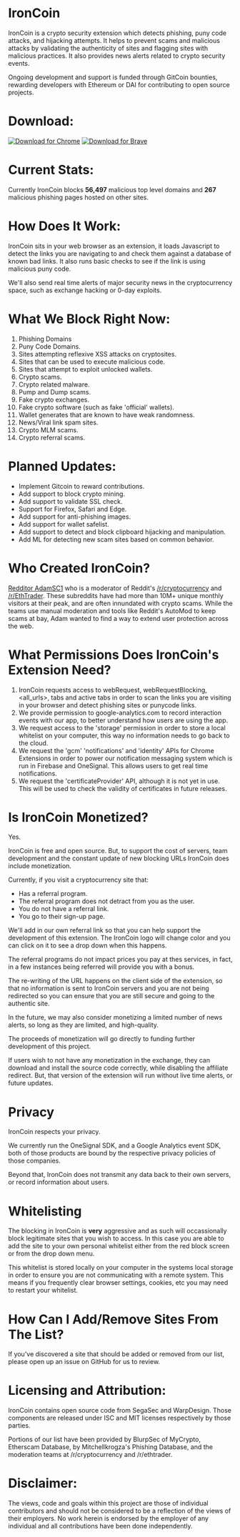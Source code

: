 # IronCoin
IronCoin is a crypto security extension which detects phishing, puny code attacks, and hijacking attempts. It helps to prevent scams and malicious attacks by validating the authenticity of sites and flagging sites with malicious practices. It also provides news alerts related to crypto security events.

Ongoing development and support is funded through GitCoin bounties, rewarding developers with Ethereum or DAI for contributing to open source projects.

# Download:
[![Download for Chrome](https://i.imgur.com/s4jieZv.png)](https://test.com)
[![Download for Brave](https://i.imgur.com/ccYajgx.jpg)](https://test.com)


# Current Stats:
Currently IronCoin blocks **56,497** malicious top level domains and **267** malicious phishing pages hosted on other sites.

# How Does It Work:
IronCoin sits in your web browser as an extension, it loads Javascript to detect the links you are navigating to and check them against a database of known bad links. It also runs basic checks to see if the link is using malicious puny code.

We'll also send real time alerts of major security news in the cryptocurrency space, such as exchange hacking or 0-day exploits.

# What We Block Right Now:

1. Phishing Domains
2. Puny Code Domains.
3. Sites attempting reflexive XSS attacks on cryptosites.
4. Sites that can be used to execute malicious code.
5. Sites that attempt to exploit unlocked wallets.
6. Crypto scams.
7. Crypto related malware.
8. Pump and Dump scams.
9. Fake crypto exchanges.
10. Fake crypto software (such as fake 'official' wallets).
11. Wallet generates that are known to have weak randomness.
12. News/Viral link spam sites.
13. Crypto MLM scams.
14. Crypto referral scams.

# Planned Updates:
* Implement Gitcoin to reward contributions.
* Add support to block crypto mining.
* Add support to validate SSL check.
* Support for Firefox, Safari and Edge.
* Add support for anti-phishing images.
* Add support for wallet safelist.
* Add support to detect and block clipboard hijacking and manipulation.
* Add ML for detecting new scam sites based on common behavior.


# Who Created IronCoin?
[Redditor AdamSC1](https://old.reddit.com/user/AdamSC1/) who is a moderator of Reddit's [/r/cryptocurrency](http://old.reddit.com/r/cryptocurrency) and [/r/EthTrader](http://old.reddit.com/r/ethtrader). These subreddits have had more than 10M+ unique monthly visitors at their peak, and are often innundated with crypto scams. While the teams use manual moderation and tools like Reddit's AutoMod to keep scams at bay, Adam wanted to find a way to extend user protection across the web.

# What Permissions Does IronCoin's Extension Need?

1. IronCoin requests access to webRequest, webRequestBlocking, <all_urls>, tabs and active tabs in order to scan the links you are visiting in your browser and detect phishing sites or punycode links.
2. We provide permission to google-analytics.com to record interaction events with our app, to better understand how users are using the app.
3. We request access to the 'storage' permission in order to store a local whitelist on your computer, this way no information needs to go back to the cloud.
4. We request the 'gcm' 'notifications' and 'identity' APIs for Chrome Extensions in order to power our notification messaging system which is run in Firebase and OneSignal. This allows users to get real time notifications.
5. We request the 'certificateProvider' API, although it is not yet in use. This will be used to check the validity of certificates in future releases.

# Is IronCoin Monetized?
Yes.

IronCoin is free and open source. But, to support the cost of servers, team development and the constant update of new blocking URLs IronCoin does include monetization.

Currently, if you visit a cryptocurrency site that:

* Has a referral program.
* The referral program does not detract from you as the user.
* You do not have a referral link.
* You go to their sign-up page.

We'll add in our own referral link so that you can help support the development of this extension. The IronCoin logo will change color and you can click on it to see a drop down when this happens.

The referral programs do not impact prices you pay at thes services, in fact, in a few instances being referred will provide you with a bonus.

The re-writing of the URL happens on the client side of the extension, so that no information is sent to IronCoin servers and you are not being redirected so you can ensure that you are still secure and going to the authentic site.

In the future, we may also consider monetizing a limited number of news alerts, so long as they are limited, and high-quality.

The proceeds of monetization will go directly to funding further development of this project.

If users wish to not have any monetization in the exchange, they can download and install the source code correctly, while disabling the affiliate redirect. But, that version of the extension will run without live time alerts, or future updates.


# Privacy

IronCoin respects your privacy.

We currently run the OneSignal SDK, and a Google Analytics event SDK, both of those products are bound by the respective privacy policies of those companies.

Beyond that, IronCoin does not transmit any data back to their own servers, or record information about users.

# Whitelisting

The blocking in IronCoin is **very** aggressive and as such will occassionally block legitimate sites that you wish to access. In this case you are able to add the site to your own personal whitelist either from the red block screen or from the drop down menu.

This whitelist is stored locally on your computer in the systems local storage in order to ensure you are not communicating with a remote system. This means if you frequently clear browser settings, cookies, etc you may need to restart your whitelist.

# How Can I Add/Remove Sites From The List?

If you've discovered a site that should be added or removed from our list, please open up an issue on GitHub for us to review.

# Licensing and Attribution:

IronCoin contains open source code from SegaSec and WarpDesign. Those components are released under ISC and MIT licenses respectively by those parties.

Portions of our list have been provided by BlurpSec of MyCrypto, Etherscam Database, by Mitchellkrogza's Phishing Database, and the moderation teams at /r/cryptocurrency and /r/ethtrader.

# Disclaimer:

The views, code and goals within this project are those of individual contributors and should not be considered to be a reflection of the views of their employers. No work herein is endorsed by the employer of any individual and all contributions have been done independently.

